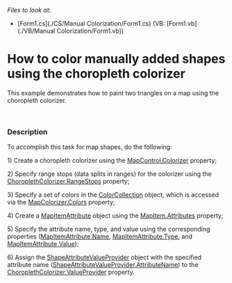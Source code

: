 <!-- default file list -->
*Files to look at*:

* [Form1.cs](./CS/Manual Colorization/Form1.cs) (VB: [Form1.vb](./VB/Manual Colorization/Form1.vb))
<!-- default file list end -->
# How to color manually added shapes using the choropleth colorizer


<p>This example demonstrates how to paint  two triangles on a map using the choropleth colorizer. </p><br />



<h3>Description</h3>

<p>To accomplish this task for map shapes, do the following:</p><p>1) Create a choropleth colorizer using the <a href="http://help.devexpress.com/#WindowsForms/DevExpressXtraMapMapControl_Colorizertopic"><u>MapControl.Colorizer</u></a> property; </p><p>2) Specify range stops (data splits in ranges) for the colorizer using the <a href="http://help.devexpress.com/#WindowsForms/DevExpressXtraMapChoroplethColorizer_RangeStopstopic"><u>ChoroplethColorizer.RangeStops</u></a> property;</p><p>3) Specify a set of colors in the <a href="http://help.devexpress.com/#WindowsForms/clsDevExpressXtraMapColorCollectiontopic"><u>ColorCollection</u></a> object, which is accessed via the <a href="http://help.devexpress.com/#WindowsForms/DevExpressXtraMapMapColorizer_Colorstopic"><u>MapColorizer.Colors</u></a> property; </p><p>4)  Create a <a href="http://help.devexpress.com/#WindowsForms/clsDevExpressXtraMapMapItemAttributetopic"><u>MapItemAttribute</u></a> object  using the <a href="http://help.devexpress.com/#WindowsForms/DevExpressXtraMapMapItem_Attributestopic"><u>MapItem.Attributes</u></a>  property;</p><p>5)  Specify the attribute name, type, and value using the corresponding properties (<a href="http://help.devexpress.com/#WindowsForms/DevExpressXtraMapMapItemAttribute_Nametopic"><u>MapItemAttribute.Name</u></a>, <a href="http://help.devexpress.com/#WindowsForms/DevExpressXtraMapMapItemAttribute_Typetopic"><u>MapItemAttribute.Type</u></a>, and <a href="http://help.devexpress.com/#WindowsForms/DevExpressXtraMapMapItemAttribute_Valuetopic"><u>MapItemAttribute.Value</u></a>);</p><p>6) Assign the <a href="http://help.devexpress.com/#WindowsForms/clsDevExpressXtraMapShapeAttributeValueProvidertopic"><u>ShapeAttributeValueProvider</u></a> object with the specified attribute name (<a href="http://help.devexpress.com/#WindowsForms/DevExpressXtraMapShapeAttributeValueProvider_AttributeNametopic"><u>ShapeAttributeValueProvider.AttributeName</u></a>) to the <a href="http://help.devexpress.com/#WindowsForms/DevExpressXtraMapChoroplethColorizer_ValueProvidertopic"><u>ChoroplethColorizer.ValueProvider</u></a> property.</p>

<br/>


